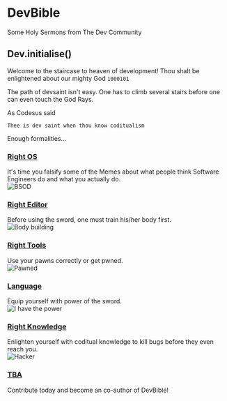 # DevBible
Some Holy Sermons from The Dev Community

## Dev.initialise()
Welcome to the staircase to heaven of development! Thou shalt be enlightened about our mighty God `1000101`

The path of devsaint isn't easy. One has to climb several stairs before one can even touch the God Rays.

As Codesus said 

```
Thee is dev saint when thou know coditualism
```

Enough formalities...

### [Right OS](./OS.md)
It's time you falsify some of the Memes about what people think Software Engineers do and what you actually do.  
![BSOD](https://pod.orkz.net/uploads/images/thumb_small_97e4c66690295813932d.gif)

### [Right Editor](./Editor.md)
Before using the sword, one must train his/her body first.  
![Body building](https://media.giphy.com/media/K0dM34TGaMkcE/giphy.gif)

### [Right Tools](./Tools.md)
Use your pawns correctly or get pwned.  
![Pawned](http://i.kinja-img.com/gawker-media/image/upload/s--A_Lw8bYu--/lmfozaadtepubqmzkffa.gif)

### [Language](./Language.md) 
Equip yourself with power of the sword.  
![I have the power](https://45.media.tumblr.com/df9340518317cc5969fda1b56f257316/tumblr_nujtkzAbMS1uyl9zzo1_500.gif)

### [Right Knowledge](./Knowledge.md)
Enlighten yourself with coditual knowledge to kill bugs before they even reach you.  
![Hacker](http://i.kinja-img.com/gawker-media/image/upload/wkeao5dghbmyimjzqrz7.gif)

### [TBA](./)
Contribute today and become an co-author of DevBible!  
